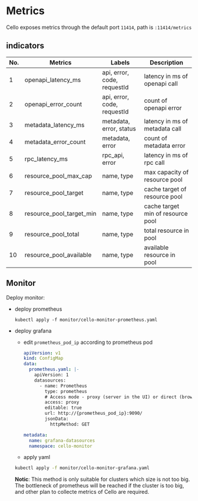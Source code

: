 # Metrics

Cello exposes metrics through the default port `11414`, path is `:11414/metrics`

## indicators

| No.  | Metrics                  | Labels                      | Description                       |
| ---- | ------------------------ | --------------------------- | --------------------------------- |
| 1    | openapi_latency_ms       | api, error, code, requestId | latency in ms of openapi call     |
| 2    | openapi_error_count      | api, error, code, requestId | count of openapi  error           |
| 3    | metadata_latency_ms      | metadata, error, status     | latency in ms of metadata call    |
| 4    | metadata_error_count     | metadata, error             | count of metadata  error          |
| 5    | rpc_latency_ms           | rpc_api, error              | latency in ms of rpc call         |
| 6    | resource_pool_max_cap    | name, type                  | max capacity of resource pool     |
| 7    | resource_pool_target     | name, type                  | cache target of resource pool     |
| 8    | resource_pool_target_min | name, type                  | cache target min of resource pool |
| 9    | resource_pool_total      | name, type                  | total resource in pool            |
| 10   | resource_pool_available  | name, type                  | available resource in pool        |



## Monitor

Deploy monitor:

* deploy prometheus

  ```
  kubectl apply -f monitor/cello-monitor-prometheus.yaml
  ```

* deploy grafana

  * edit `prometheus_pod_ip` according to prometheus pod

    ```yaml
    apiVersion: v1
    kind: ConfigMap
    data:
      prometheus.yaml: |-
        apiVersion: 1
        datasources:
          - name: Prometheus
            type: prometheus
            # Access mode - proxy (server in the UI) or direct (browser in the UI).
            access: proxy
            editable: true
            url: http://{prometheus_pod_ip}:9090/
            jsonData:
              httpMethod: GET
    
    metadata:
      name: grafana-datasources
      namespace: cello-monitor
    ```

  * apply yaml

  ```bash
  kubectl apply -f monitor/cello-monitor-grafana.yaml
  ```

  **Notic**: This method is only suitable for clusters which size is not too big. The bottleneck of prometheus will be reached if the cluster is too big, and other plan to collecte metrics of Cello are required.

